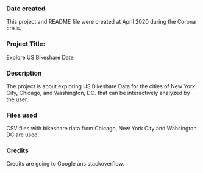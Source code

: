 ### Date created

This project and README file were created at April 2020 during the Corona crisis.

### Project Title:

Explore US Bikeshare Date

### Description

The project is about exploring US Bikeshare Data for the cities of New York City, Chicago, and Washington, DC. that can be interactively analyzed by the user.

### Files used

CSV files with bikeshare data from Chicago, New York City and Wahsington DC are used.

### Credits

Credits are going to Google ans stackoverflow.
